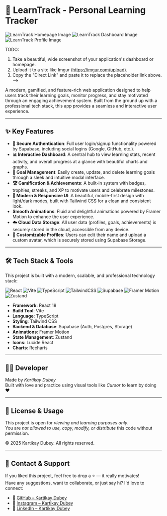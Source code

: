 
# 🚀 LearnTrack - Personal Learning Tracker

![LearnTrack Homepage Image](<img width="1920" height="1080" alt="image" src="https://github.com/user-attachments/assets/fcbd0f60-7a54-4ffa-b94c-984056356387" />)
![LearnTrack Dashboard Image](<img width="1920" height="1080" alt="image" src="https://github.com/user-attachments/assets/6b9d23aa-c7c9-441e-86fe-f2e31df9d59d" />)
![LearnTrack Profile Image](<img width="1920" height="1080" alt="image" src="https://github.com/user-attachments/assets/e58feb08-2473-435b-824f-6e578a42b2f8" />)
 
TODO: 
1. Take a beautiful, wide screenshot of your application's dashboard or homepage.
2. Upload it to a site like Imgur (https://imgur.com/upload).
3. Copy the "Direct Link" and paste it to replace the placeholder link above.
-->

A modern, gamified, and feature-rich web application designed to help users track their learning goals, monitor progress, and stay motivated through an engaging achievement system. Built from the ground up with a professional tech stack, this app provides a seamless and interactive user experience.

---

## ✨ Key Features

-   **🔐 Secure Authentication**: Full user login/signup functionality powered by Supabase, including social logins (Google, GitHub, etc.).
-   **📊 Interactive Dashboard**: A central hub to view learning stats, recent activity, and overall progress at a glance with beautiful charts and graphs.
-   **🎯 Goal Management**: Easily create, update, and delete learning goals through a sleek and intuitive modal interface.
-   **🏆 Gamification & Achievements**: A built-in system with badges, trophies, streaks, and XP to motivate users and celebrate milestones.
-   **🎨 Modern & Responsive UI**: A beautiful, mobile-first design with light/dark modes, built with Tailwind CSS for a clean and consistent look.
-   **Smooth Animations**: Fluid and delightful animations powered by Framer Motion to enhance the user experience.
-   **☁️ Cloud Data Storage**: All user data (profiles, goals, achievements) is securely stored in the cloud, accessible from any device.
-   **👤 Customizable Profiles**: Users can edit their name and upload a custom avatar, which is securely stored using Supabase Storage.

---

## 🛠️ Tech Stack & Tools

This project is built with a modern, scalable, and professional technology stack:

![React](https://img.shields.io/badge/react-%2320232a.svg?style=for-the-badge&logo=react&logoColor=%2361DAFB)
![Vite](https://img.shields.io/badge/vite-%23646CFF.svg?style=for-the-badge&logo=vite&logoColor=white)
![TypeScript](https://img.shields.io/badge/typescript-%23007ACC.svg?style=for-the-badge&logo=typescript&logoColor=white)
![TailwindCSS](https://img.shields.io/badge/tailwindcss-%2338B2AC.svg?style=for-the-badge&logo=tailwind-css&logoColor=white)
![Supabase](https://img.shields.io/badge/Supabase-3ECF8E?style=for-the-badge&logo=supabase&logoColor=white)
![Framer Motion](https://img.shields.io/badge/Framer-black?style=for-the-badge&logo=framer&logoColor=blue)
![Zustand](https://img.shields.io/badge/Zustand-4D2A2A?style=for-the-badge&logo=react&logoColor=white)

-   **Framework**: React 18
-   **Build Tool**: Vite
-   **Language**: TypeScript
-   **Styling**: Tailwind CSS
-   **Backend & Database**: Supabase (Auth, Postgres, Storage)
-   **Animations**: Framer Motion
-   **State Management**: Zustand
-   **Icons**: Lucide React
-   **Charts**: Recharts

---
## 👨‍💻 Developer

Made by *Kartikay Dubey*  
Built with love and practice using visual tools like *Cursor* to learn by doing ❤

---

## 📢 License & Usage

This project is open for *viewing and learning purposes only*.  
You are *not allowed to use, copy, modify, or distribute* this code without permission.

© 2025 Kartikay Dubey. All rights reserved.

---

## 📧 Contact & Support

If you liked this project, feel free to drop a ⭐ — it really motivates!  
Have any suggestions, want to collaborate, or just say hi? I'd love to connect:

- 🔗 [GitHub – Kartikay Dubey](https://github.com/Kartikay-Dubey)
- 📸 [Instagram – Kartikay Dubey](https://www.instagram.com/altruistic_kd/)
- 💼 [LinkedIn – Kartikay Dubey](https://www.linkedin.com/in/kartikay-dubey-98ba73313/)
